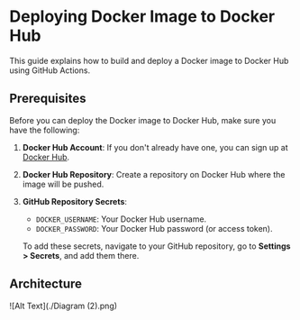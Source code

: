 # Deploying Docker Image to Docker Hub

This guide explains how to build and deploy a Docker image to Docker Hub using GitHub Actions.

## Prerequisites

Before you can deploy the Docker image to Docker Hub, make sure you have the following:

1. **Docker Hub Account**: If you don't already have one, you can sign up at [Docker Hub](https://hub.docker.com/).
2. **Docker Hub Repository**: Create a repository on Docker Hub where the image will be pushed.
3. **GitHub Repository Secrets**:
   - `DOCKER_USERNAME`: Your Docker Hub username.
   - `DOCKER_PASSWORD`: Your Docker Hub password (or access token).
   
   To add these secrets, navigate to your GitHub repository, go to **Settings > Secrets**, and add them there.

## Architecture
![Alt Text](./Diagram (2).png)
